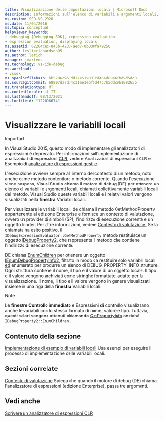 ```yaml
---
title: Visualizzazione delle impostazioni locali | Microsoft Docs
description: Informazioni sull'elenco di variabili e argomenti locali, chiamati collettivamente variabili locali del metodo, che vengono visualizzati quando l'esecuzione viene sospesa.
ms.custom: SEO-VS-2020
ms.date: 11/04/2016
ms.topic: conceptual
helpviewer_keywords:
- debugging [Debugging SDK], expression evaluation
- expression evaluation, displaying locals
ms.assetid: 62264cec-845b-4233-aed7-0b038fa79250
author: leslierichardson95
ms.author: lerich
manager: jmartens
ms.technology: vs-ide-debug
ms.workload:
- vssdk
ms.openlocfilehash: bb5706c951dd274579037cd466d6846cbd9d5dd3
ms.sourcegitcommit: 68897da7d74c31ae1ebf5d47c7b5ddc9b108265b
ms.translationtype: MT
ms.contentlocale: it-IT
ms.lasthandoff: 08/13/2021
ms.locfileid: "122096674"
---
```

# <a name="display-locals"></a>Visualizzare le variabili locali
> [!IMPORTANT]
> In Visual Studio 2015, questo modo di implementare gli analizzatori di espressioni è deprecato. Per informazioni sull'implementazione di analizzatori di espressioni [CLR,](https://github.com/Microsoft/ConcordExtensibilitySamples/wiki/CLR-Expression-Evaluators) vedere Analizzatori di espressioni CLR e Esempio di [analizzatore di espressioni gestite](https://github.com/Microsoft/ConcordExtensibilitySamples/wiki/Managed-Expression-Evaluator-Sample).

 L'esecuzione avviene sempre all'interno del contesto di un metodo, noto anche come metodo contenitore o metodo corrente. Quando l'esecuzione viene sospesa, Visual Studio chiama il motore di debug (DE) per ottenere un elenco di variabili e argomenti locali, chiamati collettivamente variabili locali del metodo. Visual Studio queste variabili locali e i relativi valori vengono visualizzati nella **finestra** Variabili locali.

 Per visualizzare le variabili locali, de chiama il metodo [GetMethodProperty](../../extensibility/debugger/reference/idebugexpressionevaluator-getmethodproperty.md) appartenente al edizione Enterprise e fornisce un contesto di valutazione, ovvero un provider di simboli (SP), l'indirizzo di esecuzione corrente e un oggetto binder. Per altre informazioni, vedere [Contesto di valutazione.](../../extensibility/debugger/evaluation-context.md) Se la chiamata ha esito positivo, il `IDebugExpressionEvaluator::GetMethodProperty` metodo restituisce un oggetto [IDebugProperty2,](../../extensibility/debugger/reference/idebugproperty2.md) che rappresenta il metodo che contiene l'indirizzo di esecuzione corrente.

 DE chiama [EnumChildren](../../extensibility/debugger/reference/idebugproperty2-enumchildren.md) per ottenere un oggetto [IEnumDebugPropertyInfo2,](../../extensibility/debugger/reference/ienumdebugpropertyinfo2.md) filtrato in modo da restituire solo variabili locali [ed](../../extensibility/debugger/reference/debug-property-info.md) enumerato per produrre un elenco di DEBUG_PROPERTY_INFO strutture. Ogni struttura contiene il nome, il tipo e il valore di un oggetto locale. Il tipo e il valore vengono archiviati come stringhe formattate, adatte per la visualizzazione. Il nome, il tipo e il valore vengono in genere visualizzati insieme in una riga della **finestra** Variabili locali.

> [!NOTE]
> Le **finestre Controllo immediato** e Espressioni **di** controllo visualizzano anche le variabili con lo stesso formato di nome, valore e tipo. Tuttavia, questi valori vengono ottenuti chiamando [GetPropertyInfo](../../extensibility/debugger/reference/idebugproperty2-getpropertyinfo.md) anziché `IDebugProperty2::EnumChildren` .

## <a name="in-this-section"></a>Contenuto della sezione
 [Implementazione di esempio di variabili locali](../../extensibility/debugger/sample-implementation-of-locals.md) Usa esempi per eseguire il processo di implementazione delle variabili locali.

## <a name="related-sections"></a>Sezioni correlate
 [Contesto di valutazione](../../extensibility/debugger/evaluation-context.md) Spiega che quando il motore di debug (DE) chiama l'analizzatore di espressioni (edizione Enterprise), passa tre argomenti.

## <a name="see-also"></a>Vedi anche
 [Scrivere un analizzatore di espressioni CLR](../../extensibility/debugger/writing-a-common-language-runtime-expression-evaluator.md)
